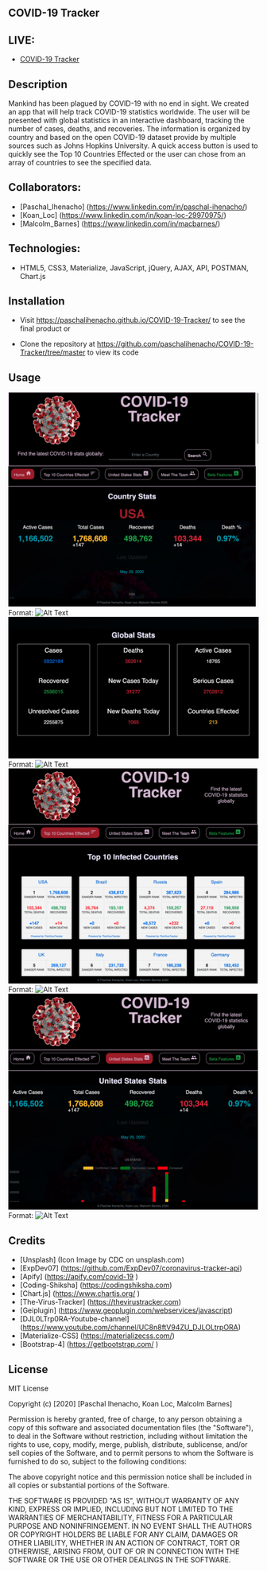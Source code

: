 ## COVID-19 Tracker
## LIVE: 


- [COVID-19 Tracker](https://paschalihenacho.github.io/COVID-19-Tracker/)


## Description

Mankind has been plagued by COVID-19 with no end in sight.  We created an app that will help track COVID-19 statistics worldwide.  The user will be presented with global statistics in an interactive dashboard, tracking the number of cases, deaths, and recoveries.  The information is organized by country and based on the open COVID-19 dataset provide by multiple sources such as Johns Hopkins University.  A quick access button is used to quickly see the Top 10 Countries Effected or the user can chose from an array of countries to see the specified data. 

## Collaborators:
- [Paschal_Ihenacho] (https://www.linkedin.com/in/paschal-ihenacho/)
- [Koan_Loc] (https://www.linkedin.com/in/koan-loc-29970975/)
- [Malcolm_Barnes] (https://www.linkedin.com/in/macbarnes/)

## Technologies: 
- HTML5, CSS3, Materialize, JavaScript, jQuery, AJAX, API, POSTMAN, Chart.js

## Installation

- Visit https://paschalihenacho.github.io/COVID-19-Tracker/ to see the final product or

- Clone the repository at https://github.com/paschalihenacho/COVID-19-Tracker/tree/master to view its code

## Usage
![GitHub Logo](/images/1.png)
Format: ![Alt Text](url)
![GitHub Logo](/images/2.png)
Format: ![Alt Text](url)
![GitHub Logo](/images/3.png)
Format: ![Alt Text](url)
![GitHub Logo](/images/4.png)
Format: ![Alt Text](url)

## Credits

- [Unsplash] (Icon Image by CDC on unsplash.com)
- [ExpDev07] (https://github.com/ExpDev07/coronavirus-tracker-api)
- [Apify] (https://apify.com/covid-19 )
- [Coding-Shiksha] (https://codingshiksha.com)
- [Chart.js] (https://www.chartjs.org/ )
- [The-Virus-Tracker] (https://thevirustracker.com)
- [Geiplugin] (https://www.geoplugin.com/webservices/javascript)
- [DJL0LTrp0RA-Youtube-channel] (https://www.youtube.com/channel/UC8n8ftV94ZU_DJLOLtrpORA)
- [Materialize-CSS] (https://materializecss.com/)
- [Bootstrap-4] (https://getbootstrap.com/ )

## License

MIT License

Copyright (c) [2020] [Paschal Ihenacho, Koan Loc, Malcolm Barnes]

Permission is hereby granted, free of charge, to any person obtaining a copy
of this software and associated documentation files (the "Software"), to deal
in the Software without restriction, including without limitation the rights
to use, copy, modify, merge, publish, distribute, sublicense, and/or sell
copies of the Software, and to permit persons to whom the Software is
furnished to do so, subject to the following conditions:

The above copyright notice and this permission notice shall be included in all
copies or substantial portions of the Software.

THE SOFTWARE IS PROVIDED "AS IS", WITHOUT WARRANTY OF ANY KIND, EXPRESS OR
IMPLIED, INCLUDING BUT NOT LIMITED TO THE WARRANTIES OF MERCHANTABILITY,
FITNESS FOR A PARTICULAR PURPOSE AND NONINFRINGEMENT. IN NO EVENT SHALL THE
AUTHORS OR COPYRIGHT HOLDERS BE LIABLE FOR ANY CLAIM, DAMAGES OR OTHER
LIABILITY, WHETHER IN AN ACTION OF CONTRACT, TORT OR OTHERWISE, ARISING FROM,
OUT OF OR IN CONNECTION WITH THE SOFTWARE OR THE USE OR OTHER DEALINGS IN THE
SOFTWARE.



